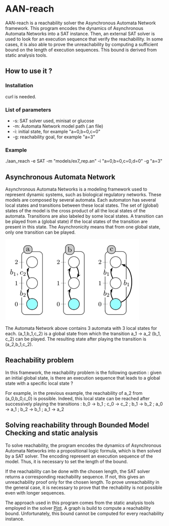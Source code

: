 # AAN-reach

AAN-reach is a reachability solver the Asynchronous Automata Network framework. This program encodes the dynamics of Asynchronous Automata Networks into a SAT instance. Then, an external SAT solver is used to look for an execution sequence that verify the reachabillity. In some cases, it is also able to prove the unreachability by computing a sufficient bound on the length of execution sequences. This bound is derived from static analysis tools.

## How to use it ?

### Installation

curl is needed.

### List of parameters

- -s: SAT solver used, minisat or glucose
- -m: Automata Network model path (.an file)
- -i: initial state, for example "a=0,b=0,c=0"
- -g: reachability goal, for example "a=3"

### Example

./aan_reach -e SAT -m "models/ex7_rep.an" -i "a=0,b=0,c=0,d=0" -g "a=3"


## Asynchronous Automata Network

Asynchronous Automata Networks is a modeling framework used to represent dynamic systems, such as biological regulatory networks. These models are composed by several automata. Each automaton has several local states and transitions between these local states. The set of (global) states of the model is the cross product of all the local states of the automata. Transitions are also labeled by some local states. A transition can be played from a (global state) if the local states of the transition are present in this state. The Asynchronicity means that from one global state, only one transition can be played.

![An Automata Network](AN.png)

The Automata Network above contains 3 automata with 3 local states for each. (a_1,b_1,c_2) is a global state from which the transition a_1 -> a_2 (b_1, c_2) can be played. The resulting state after playing the transition is (a_2,b_1,c_2).

## Reachability problem

In this framework, the reachability problem is the following question : given an initial global state, is there an execution sequence that leads to a global state with a specific local state ?

For example, in the previous example, the reachability of a_2 from (a_0,b_0,c_0) is possible. Indeed, this local state can be reached after successively playing the transitions : b_0 -> b_1 ; c_0 -> c_2 ; b_1 -> b_2 ; a_0 -> a_1 ; b_2 -> b_1 ; a_1 -> a_2

## Solving reachability through Bounded Model Checking and static analysis

To solve reachability, the program encodes the dynamics of Asynchronous Automata Networks into a propositional logic formula, which is then solved by a SAT solver. The encoding represent an execution sequence of the model. Thus, it is necessary to set the length of the bound.

If the reachability can be done with the chosen length, the SAT solver returns a corresponding reachability sequence. If not, this gives an unreachability proof only for the chosen length. To prove unreachability in the general case, it is necessary to prove that the rechability is not possible even with longer sequences.

The approach used in this program comes from the static analysis tools employed in the solver [Pint](https://loicpauleve.name/pint/). A graph is build to compute a reachability bound. Unfortunately, this bound cannot be computed for every reachability instance.
